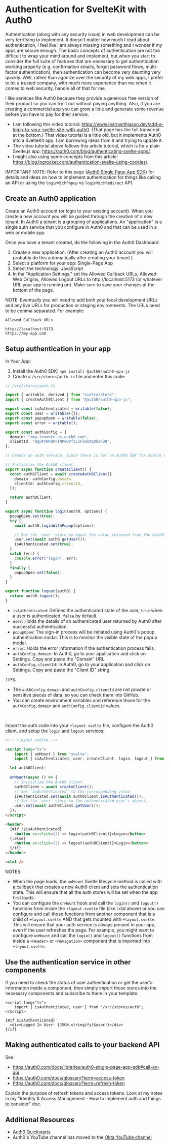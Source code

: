 # Authentication for SvelteKit with Auth0

Authentication (along with any security issue) in web development can be very terrifying to implement. It doesn't matter how much I read about authentication, I feel like I am always missing something and I wonder if my apps are secure enough. The basic concepts of authentication are not too difficult to wrap your mind around and implement, but when you start to consider the full suite of features that are necessary to get authentication working properly (e.g. confirmation emails, forgot password flows, multi-factor authentication), then authentication can become very daunting very quickly. Well, rather than agonize over the security of my web apps, I prefer to let a trusted company, with much more experience than me when it comes to web security, handle all of that for me.

I like services like Auth0 because they provide a generous free version of their product so you can try it out without paying anything. Also, if you are creating a commercial app you can grow a little and generate some revenue before you have to pay for their service.

* I am following this video tutorial: https://www.learnwithjason.dev/add-a-login-to-your-svelte-site-with-auth0. (That page has the full transcript at the bottom.) That video tutorial is a little old, but it implements Auth0 into a SvelteKit app. I am borrowing ideas from it and trying to update it. 
* The video tutorial above follows this article tutorial, which is for a plain Svelte.js app: https://auth0.com/blog/authenticating-svelte-apps/. 
* I might also using some concepts from this article: https://blog.logrocket.com/authentication-svelte-using-cookies/.

IMPORTANT NOTE: Refer to this page ([Auth0 Single Page App SDK](https://auth0.com/docs/libraries/auth0-single-page-app-sdk)) for details and ideas on how to implement authentication for things like calling an API or using the `loginWithPopup` vs `loginWithRedirect` API.

## Create an Auth0 application

Create an Auth0 account (or login to your existing account). When you create a new account you will be guided through the creation of a new tenant. In Auth0 a tenant is a grouping of applications. An "application" is a single auth service that you configure in Auth0 and that can be used in a web or mobile app.

Once you have a tenant created, do the following in the Auth0 Dashboard:

1. Create a new application. (After creating an Auth0 account you will probably do this automatically after creating your tenant.)
2. Select a platform for your app: Single-Page App
3. Select the technology: JavaScript
4. In the "Application Settings," set the Allowed Callback URLs, Allowed Web Origins, Allowed Logout URLs to http://localhost:5173 (or whatever URL your app is running on). Make sure to save your changes at the bottom of the page.

NOTE: Eventually you will need to add both your local development URLs and any live URLs for production or staging environments. The URLs need to be comma separated. For example:
    
```
Allowed Callback URLs

http://localhost:5173,
https://my-app.com
```

## Setup authentication in your app

In Your App:
1. Install the Auth0 SDK: `npm install @auth0/auth0-spa-js`
2. Create a `/src/stores/auth.ts` file and enter this code:

```ts
// /src/stores/auth.ts

import { writable, derived } from "svelte/store";
import { createAuth0Client } from "@auth0/auth0-spa-js";

export const isAuthenticated = writable(false);
export const user = writable({});
export const popupOpen = writable(false);
export const error = writable();

export const authConfig = {
  domain: "<my-tenant>.us.auth0.com",
  clientId: "BgwtVNRdPxINPeUVf3L5FkdsAqUkah38",
};

// Create an auth service. Since there is not an Auth0 SDK for Svelte or SvelteKit, these functions (createClient(), login(), logout()) will expose the functions and information that we need for an auth service.

// Initialize the Auth0 client.
export async function createClient() {
  const auth0Client = await createAuth0Client({
    domain: authConfig.domain,
    clientId: authConfig.clientId,
  });

  return auth0Client;
}

export async function login(auth0, options) {
  popupOpen.set(true);
  try {
    await auth0.loginWithPopup(options);

    // Set the `user` store to equal the value returned from the Auth0 `getUser()` function.
    user.set(await auth0.getUser());
    isAuthenticated.set(true);
  } 
  catch (err) {
    console.error("login", err);
  } 
  finally {
    popupOpen.set(false);
  }
}

export function logout(auth0) {
  return auth0.logout();
}
```

* `isAuthenticated`: Defines the authenticated state of the user, `true` when a user is authenticated, `false` by default.
* `user`: Holds the details of an authenticated user returned by Auth0 after successful authentication.
* `popupOpen`: The sign-in process will be initiated using Auth0's popup authentication modal. This is to monitor the visible state of the popup modal.
* `error`: Holds the error information if the authentication process fails.
* `authConfig.domain`: In Auth0, go to your application and click on Settings. Copy and paste the "Domain" URL.
* `authConfig.clientId`: In Auth0, go to your application and click on Settings. Copy and paste the "Client ID" string.

TIPS: 
* The `authConfig.domain` and `authConfig.clientId` are not private or sensitive pieces of data, so you can check them into GitHub.
* You can create environment variables and reference those for the `authConfig.domain` and `authConfig.clientId` values.

<br>

Import the auth code into your `+layout.svelte` file, configure the Auth0 client, and setup the `login` and `logout` services:

```html
<!-- +layout.svelte -->

<script lang="ts">
	import { onMount } from "svelte";
	import { isAuthenticated, user, createClient, login, logout } from "/src/stores/auth";

  let auth0Client;
  
  onMount(async () => {
    // Initialize the Auth0 client.
    auth0Client = await createClient();
    // Set `isAuthenticated` to the corresponding value.
    isAuthenticated.set(await auth0Client.isAuthenticated());
    // Set the `user` store to the authenticated user's object.
    user.set(await auth0Client.getUser());
  });
</script>

<header>
  {#if !$isAuthenticated}
    <button on:click={() => login(auth0Client)}>Login</button>
  {:else}
    <button on:click={() => logout(auth0Client)}>Login</button>
  {/if}
</header>

<slot />
```

NOTES:
* When the page loads, the `onMount` Svelte lifecycle method is called with a callback that creates a new Auth0 client and sets the authentication state. This will ensure that all the auth stores will be set when the app first loads.
* You can configure the `onMount` hook and call the `login()` and `logout()` functions from inside the `+layout.svelte` file (like I did above) or you can configure and call those functions from another component that is a child of `+layout.svelte` AND that gets mounted with `+layout.svelte`. This will ensure that your auth service is always present in your app, even if the user refreshes the page. For example, you might want to configure `onMount` and call the `login()` and `logout()` functions from inside a `<Header>` or `<Navigation>` component that is imported into `+layout.svelte`.


## Use the authentication service in other components

If you need to check the status of user authentication or get the user's information inside a component, then simply import those stores into the necessary components and subscribe to them in your template.

```
<script lang="ts">
	import { isAuthenticated, user } from "/src/stores/auth";
</script>

{#if $isAuthenticated}
  <div>Logged In User: {JSON.stringify($user)}</div>
{/if}
```


## Making authenticated calls to your backend API

See:
* https://auth0.com/docs/libraries/auth0-single-page-app-sdk#call-an-api
* https://auth0.com/docs/glossary?term=access-token
* https://auth0.com/docs/glossary?term=refresh-token

Explain the purpose of refresh tokens and access tokens. Look at my notes in my "Identity & Access Management - How to implement auth and things to consider" doc.


## Additional Resources

* [Auth0 Quickstarts](https://auth0.com/docs/quickstarts)
* Auth0's YouTube channel has moved to the [Okta YouTube channel](https://www.youtube.com/oktadev)

